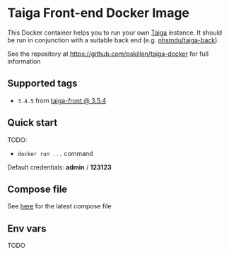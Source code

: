 # Taiga Front-end Docker Image

This Docker container helps you to run your own [Taiga](https://taiga.io) instance. It should be run in conjunction
with a suitable back end (e.g. [nhsmdu/taiga-back](https://hub.docker.com/r/nhsmdu/taiga-back/)).

See the repository at https://github.com/pskillen/taiga-docker for full information

## Supported tags

* `3.4.5` from [taiga-front @ 3.5.4](https://github.com/taigaio/taiga-front-dist/tree/3.4.5-stable)

## Quick start

TODO:
* `docker run ...` command 

Default credentials: **admin** / **123123**

## Compose file

See [here](https://github.com/pskillen/taiga-docker/blob/master/docker-compose.yml) for the latest compose file

## Env vars

TODO
